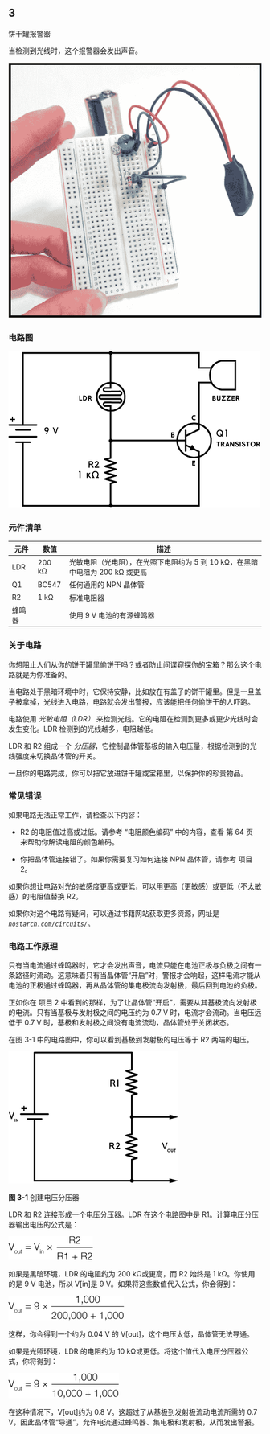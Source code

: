 ## 3

饼干罐报警器

当检测到光线时，这个报警器会发出声音。

![image](img/f0026-01.jpg)

### **电路图**

![image](img/f0027-01.jpg)

### **元件清单**

| **元件** | **数值** | **描述** |
| --- | --- | --- |
| LDR | 200 kΩ | 光敏电阻（光电阻），在光照下电阻约为 5 到 10 kΩ，在黑暗中电阻为 200 kΩ 或更高 |
| Q1 | BC547 | 任何通用的 NPN 晶体管 |
| R2 | 1 kΩ | 标准电阻器 |
| 蜂鸣器 |  | 使用 9 V 电池的有源蜂鸣器 |

### **关于电路**

你想阻止人们从你的饼干罐里偷饼干吗？或者防止间谍窥探你的宝箱？那么这个电路就是为你准备的。

当电路处于黑暗环境中时，它保持安静，比如放在有盖子的饼干罐里。但是一旦盖子被拿掉，光线进入电路，电路就会发出警报，应该能把任何偷饼干的人吓跑。

电路使用 *光敏电阻（LDR）* 来检测光线。它的电阻在检测到更多或更少光线时会发生变化。LDR 检测到的光线越多，电阻越低。

LDR 和 R2 组成一个 *分压器*，它控制晶体管基极的输入电压量，根据检测到的光线强度来切换晶体管的开关。

一旦你的电路完成，你可以把它放进饼干罐或宝箱里，以保护你的珍贵物品。

### **常见错误**

如果电路无法正常工作，请检查以下内容：

+   R2 的电阻值过高或过低。请参考 “电阻颜色编码” 中的内容，查看 第 64 页 来帮助你解读电阻的颜色编码。

+   你把晶体管连接错了。如果你需要复习如何连接 NPN 晶体管，请参考 项目 2。

如果你想让电路对光的敏感度更高或更低，可以用更高（更敏感）或更低（不太敏感）的电阻值替换 R2。

如果你对这个电路有疑问，可以通过书籍网站获取更多资源，网址是 *[`nostarch.com/circuits/`](https://nostarch.com/circuits/)*。

### **电路工作原理**

只有当电流通过蜂鸣器时，它才会发出声音，电流只能在电池正极与负极之间有一条路径时流动。这意味着只有当晶体管“开启”时，警报才会响起，这样电流才能从电池的正极通过蜂鸣器，再从晶体管的集电极流向发射极，最后回到电池的负极。

正如你在 项目 2 中看到的那样，为了让晶体管“开启”，需要从其基极流向发射极的电流。只有当基极与发射极之间的电压约为 0.7 V 时，电流才会流动。当电压远低于 0.7 V 时，基极和发射极之间没有电流流动，晶体管处于关闭状态。

在图 3-1 中的电路图中，你可以看到基极到发射极的电压等于 R2 两端的电压。

![image](img/f0028-01.jpg)

**图 3-1** 创建电压分压器

LDR 和 R2 连接形成一个电压分压器。LDR 在这个电路图中是 R1。计算电压分压器输出电压的公式是：

![image](img/f0029-01.jpg)

如果是黑暗环境，LDR 的电阻约为 200 kΩ或更高，而 R2 始终是 1 kΩ。你使用的是 9 V 电池，所以 V[in]是 9 V。如果将这些数值代入公式，你会得到：

![image](img/f0029-02.jpg)

这样，你会得到一个约为 0.04 V 的 V[out]，这个电压太低，晶体管无法导通。

如果是光照环境，LDR 的电阻约为 10 kΩ或更低。将这个值代入电压分压器公式，你将得到：

![image](img/f0029-03.jpg)

在这种情况下，V[out]约为 0.8 V。这超过了从基极到发射极流动电流所需的 0.7 V，因此晶体管“导通”，允许电流通过蜂鸣器、集电极和发射极，从而发出警报。
